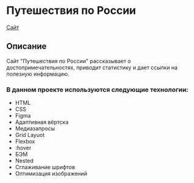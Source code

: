 # Путешествия по России
[Сайт](https://parfion.github.io/russian-travel/)

## Описание
Сайт "Путешествия по России" рассказывает о достопримечательностях, приводит статистику и дает ссылки на полезную информацию. 

### В данном проекте используются следующие технологии:
- HTML
- CSS
- Figma
- Адаптивная вёртска
- Медиазапросы
- Grid Layuot
- Flexbox
- :hover
- БЭМ
- Nested
- Сглаживание шрифтов
- Оптимизация изображений
